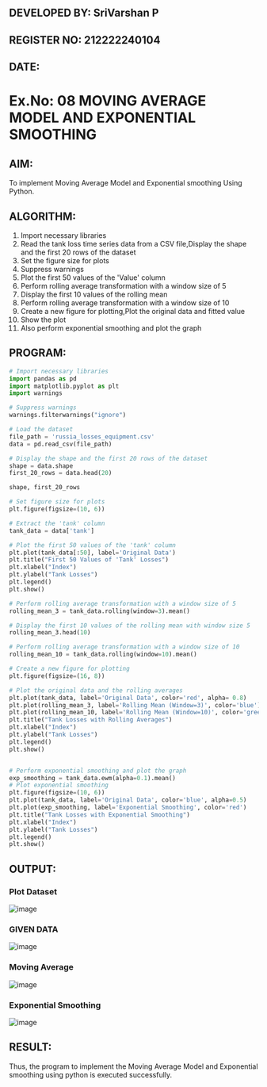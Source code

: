 ## DEVELOPED BY: SriVarshan P
## REGISTER NO: 212222240104
## DATE:

# Ex.No: 08     MOVING AVERAGE MODEL AND EXPONENTIAL SMOOTHING
 
## AIM:
To implement Moving Average Model and Exponential smoothing Using Python.
## ALGORITHM:
1. Import necessary libraries
2. Read the tank loss time series data from a CSV file,Display the shape and the first 20 rows of
the dataset
3. Set the figure size for plots
4. Suppress warnings
5. Plot the first 50 values of the 'Value' column
6. Perform rolling average transformation with a window size of 5
7. Display the first 10 values of the rolling mean
8. Perform rolling average transformation with a window size of 10
9. Create a new figure for plotting,Plot the original data and fitted value
10. Show the plot
11. Also perform exponential smoothing and plot the graph
## PROGRAM:
```python
# Import necessary libraries
import pandas as pd
import matplotlib.pyplot as plt
import warnings

# Suppress warnings
warnings.filterwarnings("ignore")

# Load the dataset
file_path = 'russia_losses_equipment.csv'
data = pd.read_csv(file_path)

# Display the shape and the first 20 rows of the dataset
shape = data.shape
first_20_rows = data.head(20)

shape, first_20_rows

# Set figure size for plots
plt.figure(figsize=(10, 6))

# Extract the 'tank' column
tank_data = data['tank']

# Plot the first 50 values of the 'tank' column
plt.plot(tank_data[:50], label='Original Data')
plt.title("First 50 Values of 'Tank' Losses")
plt.xlabel("Index")
plt.ylabel("Tank Losses")
plt.legend()
plt.show()

# Perform rolling average transformation with a window size of 5
rolling_mean_3 = tank_data.rolling(window=3).mean()

# Display the first 10 values of the rolling mean with window size 5
rolling_mean_3.head(10)

# Perform rolling average transformation with a window size of 10
rolling_mean_10 = tank_data.rolling(window=10).mean()

# Create a new figure for plotting
plt.figure(figsize=(16, 8))

# Plot the original data and the rolling averages
plt.plot(tank_data, label='Original Data', color='red', alpha= 0.8)
plt.plot(rolling_mean_3, label='Rolling Mean (Window=3)', color='blue')
plt.plot(rolling_mean_10, label='Rolling Mean (Window=10)', color='green')
plt.title("Tank Losses with Rolling Averages")
plt.xlabel("Index")
plt.ylabel("Tank Losses")
plt.legend()
plt.show()


# Perform exponential smoothing and plot the graph
exp_smoothing = tank_data.ewm(alpha=0.1).mean()  
# Plot exponential smoothing
plt.figure(figsize=(10, 6))
plt.plot(tank_data, label='Original Data', color='blue', alpha=0.5)
plt.plot(exp_smoothing, label='Exponential Smoothing', color='red')
plt.title("Tank Losses with Exponential Smoothing")
plt.xlabel("Index")
plt.ylabel("Tank Losses")
plt.legend()
plt.show()

```

## OUTPUT:

### Plot Dataset

![image](https://github.com/user-attachments/assets/dd8e1ec8-7f63-46f1-a6f8-9dfe8e180d1d)


### GIVEN DATA

![image](https://github.com/user-attachments/assets/db59d5c9-8c10-4f7f-8ba0-4625d71b4ea1)


### Moving Average

![image](https://github.com/user-attachments/assets/c02a3ab9-da24-4afc-97de-0b494dc5f91e)



### Exponential Smoothing

![image](https://github.com/user-attachments/assets/4dece61f-18b1-4a3d-957f-25a8b4bb62d3)



## RESULT:
Thus, the program to implement the Moving Average Model and Exponential smoothing using python is executed successfully.
